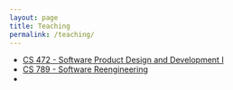 ```yaml
---
layout: page
title: Teaching
permalink: /teaching/
---
```


- [CS 472 - Software Product Design and Development I](/teaching/CS472/) 
- [CS 789 - Software Reengineering](/teaching/Software-Reengineering/)
-   
